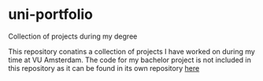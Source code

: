 # uni-portfolio
Collection of projects during my degree

This repository conatins a collection of projects I have worked on during my time at VU Amsterdam. The code for my bachelor project is not included in this repository as it can be found in its own repository [here](https://github.com/axeleth/BPAI)
